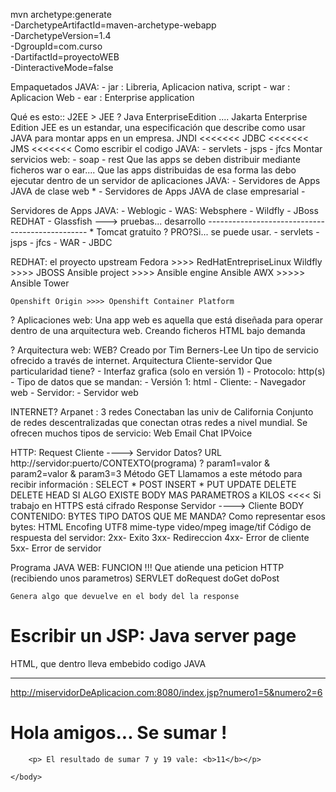 mvn archetype:generate \
    -DarchetypeArtifactId=maven-archetype-webapp \
    -DarchetypeVersion=1.4 \
    -DgroupId=com.curso \
    -DartifactId=proyectoWEB \
    -DinteractiveMode=false
    
    
Empaquetados JAVA:
    - jar : Libreria, Aplicacion nativa, script
    - war : Aplicacion Web
        - ear : Enterprise application

Qué es esto:: J2EE > JEE ?
    Java EnterpriseEdition .... Jakarta Enterprise Edition
JEE es un estandar, una especificación que describe como usar JAVA para montar apps en un empresa.
    JNDI <<<<<<<
    JDBC <<<<<<<
    JMS  <<<<<<<
    Como escribir el codigo JAVA:
        - servlets
        - jsps
        - jfcs
    Montar servicios web:
        - soap
        - rest
    Que las apps se deben distribuir mediante ficheros war o ear....
    Que las apps distribuidas de esa forma las debo ejecutar dentro de un servidor de aplicaciones JAVA:
        - Servidores de Apps JAVA de clase web *
        - Servidores de Apps JAVA de clase empresarial -

Servidores de Apps JAVA:
    - Weblogic
    - WAS: Websphere
    - Wildfly - JBoss           REDHAT
    - Glassfish  ---> pruebas... desarrollo
    ------------------------------------------------
    * Tomcat     gratuito ? PRO?Si... se puede usar.
        - servlets
        - jsps
        - jfcs
        - WAR
        - JBDC
    
    
REDHAT:
    el proyecto upstream 
    Fedora  >>>>  RedHatEntrepriseLinux
    Wildfly >>>> JBOSS
    Ansible project >>>> Ansible engine
    Ansible AWX >>>>> Ansible Tower
    
    Openshift Origin >>>> Openshift Container Platform


? Aplicaciones web:
Una app web es aquella que está diseñada para operar dentro de una arquitectura web.
Creando ficheros HTML bajo demanda



? Arquitectura web:
WEB? Creado por Tim Berners-Lee
    Un tipo de servicio ofrecido a través de internet. Arquitectura Cliente-servidor
    Que particularidad tiene?
        - Interfaz grafica (solo en versión 1)
        - Protocolo: http(s)
        - Tipo de datos que se mandan:
            - Versión 1: html
        - Cliente: 
            - Navegador web
        - Servidor:
            - Servidor web
            

INTERNET? Arpanet : 3 redes Conectaban las univ de California
    Conjunto de redes descentralizadas que conectan otras redes a nivel mundial.
    Se ofrecen muchos tipos de servicio:
        Web
        Email
        Chat
        IPVoice


HTTP:
    Request   Cliente ----> Servidor
        Datos?
            URL       http://servidor:puerto/CONTEXTO(programa) ? param1=valor & param2=valor & param3=3
            Método      GET    Llamamos a este método para recibir información : SELECT *
                        POST                                                     INSERT *
                        PUT                                                      UPDATE
                        DELETE                                                   DELETE
                        HEAD                                                     SI ALGO EXISTE
            BODY
                MAS PARAMETROS a KILOS <<<< Si trabajo en HTTPS está cifrado
    Response  Servidor ----> Cliente
            BODY
                CONTENIDO: BYTES
                TIPO DATOS QUE ME MANDA? Como representar esos bytes: HTML Encofing UTF8
                      mime-type                                       video/mpeg
                                                                      image/tif
            Código de respuesta del servidor:
                2xx- Exito
                3xx- Redireccion
                4xx- Error de cliente
                5xx- Error de servidor


Programa JAVA WEB: FUNCION !!!
    Que atiende una peticion HTTP (recibiendo unos parametros)  SERVLET
        doRequest
        doGet
        doPost
        
    Genera algo que devuelve en el body del la response


# Escribir un JSP: Java server page
HTML, que dentro lleva embebido codigo JAVA



--------------------------
http://miservidorDeAplicacion.com:8080/index.jsp?numero1=5&numero2=6

<html>
    <body>
        <h1>Hola amigos... Se sumar !</h1>
        
        <p> El resultado de sumar 7 y 19 vale: <b>11</b></p>
    
    </body>
</html>












